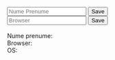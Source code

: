 
<body>
<input id="nameField" type="text" class="form-control " placeholder="Nume Prenume">
<button class="btn btn-success custom" type="button" id="saveBtn" onclick="setNameData()">Save</button>
<br>
<input id="browserField" type="text" class="form-control " placeholder="Browser">
<button class="btn btn-success custom" type="button" id="saveBtn2" onclick="setBrowser()">Save</button>
<br><br>
Nume prenume: <b><span id="nameCookie"></span></b><br>
Browser: <b><span id="browserCookie"></span></b><br>
OS: <b><span id="detectOS"></span></b><br>
<script>
function setNameData(){
let element = document.getElementById('nameField');
document.cookie = "data="+element.value;
let btn1 = document.getElementById('saveBtn');
document.getElementById('nameCookie').innerHTML=element.value;
}

 function setBrowser(){
let element = document.getElementById('browserField');
document.cookie = "data="+element.value;
let btn2 = document.getElementById('saveBtn2');
document.getElementById('browserCookie').innerHTML=element.value;
}

 var OSName = "Unknown";
if (window.navigator.userAgent.indexOf("Windows NT 10.0")!= -1) OSName="Windows 10";
if (window.navigator.userAgent.indexOf("Windows NT 6.2") != -1) OSName="Windows 8";
if (window.navigator.userAgent.indexOf("Windows NT 6.1") != -1) OSName="Windows 7";
if (window.navigator.userAgent.indexOf("Mac") != -1) OSName="Mac/iOS";
if (window.navigator.userAgent.indexOf("X11") != -1) OSName="UNIX";
if (window.navigator.userAgent.indexOf("Linux") != -1) OSName="Linux";
document.cookie = "operating-system="+OSName;
document.getElementById('detectOS').innerHTML=OSName;
 <hr>
<div class="Nota de informare" style="text-align:center;padding:0 50px 50px 50px">
<button id="titluInfo" class="btn btn-outline-secondary custom" onclick="displayInfo()">NOTĂ DE INFORMARE PRIVIND PROTECŢIA DATELOR PERSONALE +</button>

<div id="textInfo" style="display:none;"><br><br><br>
Conform cerinţelor Legii nr. 677/2001 pentru protecţia persoanelor cu privire la prelucrarea datelor cu caracter personal şi libera circulaţie a acestor date, modificată şi completată şi ale Legii nr. 506/2004 privind prelucrarea datelor cu caracter personal şi protecţia vieţii private în sectorul comunicaţiilor

electronice . Universitatea Tehnica din Cluj Napoca are obligaţia de a administra în condiţii de siguranţă şi 

numai pentru scopurile specificate, datele personale pe care ni le furnizaţi despre dumneavoastră.
<br>
Scopul colectării datelor este: evaluarea automata pe baza accesarii, parcurgerii si a timpului petrecut pe 

pagina web a disciplinei.
<br>
Nu sunteţi obligat(ă) să furnizaţi datele. Refuzul dvs. determină schimbarea modului de evaluarea, care va fi 

efectuata de un cadru didactic.
<Br>

Informaţiile înregistrate sunt destinate utilizării de către operator şi sunt comunicate numai următorilor

destinatari: Universitatea Tehnica din Cluj Napoca, Erasmus.

<Br><br>
Conform Legii nr. 677/2001, beneficiaţi de dreptul de acces, de intervenţie asupra datelor, dreptul de a nu fi supus unei decizii individuale şi dreptul de a vă adresa justiţiei. Totodată, aveţi dreptul să vă opuneţi prelucrării datelor personale care vă privesc şi să solicitaţi ştergerea datelor*. Pentru exercitarea acestor
drepturi, vă puteţi adresa cu o cerere scrisă, datată şi semnată la departamentul PDP al Universitatii Tehnice din Cluj Napoca. 
De asemenea, vă este recunoscut dreptul de a vă adresa justiţiei. 
<Br>
Datele dumneavoastră vor fi transferate în Marea Britanie în vederea efectuarii unui stagiu de mobilitate Erasmus
<br>
Dacă unele din datele despre dumneavoastră sunt incorecte, vă rugăm să ne informaţi cât mai curând posibil.
</div>
<hr>
<br><br>
<a target="blank" href="https://didatec-my.sharepoint.com/:w:/r/personal/mindru_da_andrei_utcluj_didatec_ro/Documents/DPIA.docx?d=w22b0820630f64f35b80a2ade69b3a446&csf=1&web=1&e=9A0Tnk">
	<button class="btn btn-warning">Analiza DPIA</button>
</a>
</div>
</div>
</body>

</script>
